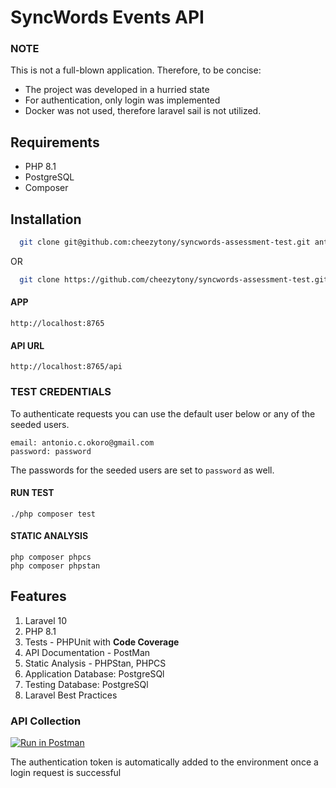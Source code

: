 # SyncWords Events API

### NOTE
This is not a full-blown application. Therefore, to be concise:
- The project was developed in a hurried state
- For authentication, only login was implemented 
- Docker was not used, therefore laravel sail is not utilized.

## Requirements
- PHP 8.1
- PostgreSQL
- Composer

## Installation
```bash
  git clone git@github.com:cheezytony/syncwords-assessment-test.git antonio-test && cd antonio-test && ./setup.sh
````
  OR

```bash
  git clone https://github.com/cheezytony/syncwords-assessment-test.git antonio-test && cd antonio-test && ./setup.sh
```

#### APP
````
http://localhost:8765
````

#### API URL
````
http://localhost:8765/api
````
### TEST CREDENTIALS
To authenticate requests you can use the default user below or any of the seeded users.
````
email: antonio.c.okoro@gmail.com
password: password
````

The passwords for the seeded users are set to `password` as well.

#### RUN TEST
````
./php composer test
````

#### STATIC ANALYSIS
````
php composer phpcs
php composer phpstan
````

## Features
1. Laravel 10
2. PHP 8.1
3. Tests - PHPUnit with **Code Coverage**
4. API Documentation - PostMan
5. Static Analysis - PHPStan, PHPCS
6. Application Database: PostgreSQl
7. Testing Database: PostgreSQl
8. Laravel Best Practices


### API Collection
[![Run in Postman](https://run.pstmn.io/button.svg)](https://documenter.getpostman.com/view/24160028/2s946mYpU5)

The authentication token is automatically added to the environment once a login request is successful
